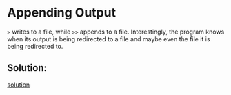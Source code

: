 # Appending Output

`>` writes to a file, while `>>` appends to a file. Interestingly, the program knows when its output is being redirected to a file and maybe even the file it is being redirected to.


## Solution:
[solution](03_Appending_Output.png)
